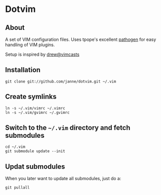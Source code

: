 Dotvim
======

About
-----

A set of VIM configuration files. Uses tpope's excellent [pathogen](http://www.vim.org/scripts/script.php?script_id=2332) for easy handling of VIM plugins.

Setup is inspired by [drew@vimcasts](http://vimcasts.org/episodes/synchronizing-plugins-with-git-submodules-and-pathogen/)

Installation
------------

    git clone git://github.com/janne/dotvim.git ~/.vim

Create symlinks
---------------

    ln -s ~/.vim/vimrc ~/.vimrc
    ln -s ~/.vim/gvimrc ~/.gvimrc

Switch to the `~/.vim` directory and fetch submodules
-----------------------------------------------------

    cd ~/.vim
    git submodule update --init

Updat submodules
----------------

When you later want to update all submodules, just do a:

    git pullall
